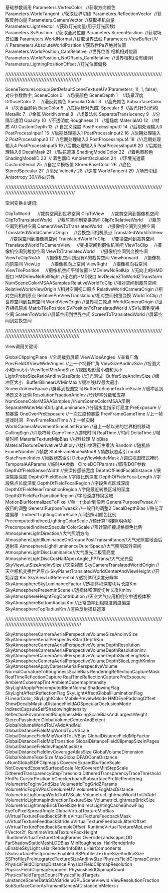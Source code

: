 
基础参数调用 Parameters.VertexColor   //获取方向颜色 
Parameters.WorldTangent  //获取世界切线 
Parameters.ReflectionVector  //获取反射向量 
Parameters.CameraVector  //获取相机向量 
Parameters.LightVector  //获取灯光向量(用于灯光函数) 
Parameters.SvPosition   //获取全局位置 
Parameters.ScreenPosition  //获取场景位置 
Parameters.WorldNormal //获取世界法线 
Parameters.ViewBufferUV  // 
Parameters.AbsoluteWorldPosition //获取世Pa界绝对位置 
Parameters.WorldPosition_CamRelative  //世界位置 相机相对位置 Parameters.WorldPosition_NoOffsets_CamRelative  //世界相机(没有编译) Parameters.LightingPositionOffset //灯光位置偏移

///////////////////////////////////////////////////////////////////////////////////////////////////////////////////////////////////////////////////

SceneTextureLookup(GetDefaultSceneTextureUV(Parameters, 1), 1, false); 对应参数数字; SceneColor 0    //场景颜色
SceneDepth 1    //场景深度 
DiffuseColor 2     //漫反射颜色 
SpecularColor 3   //高光颜色 
SubsurfaceColor 4   //次表面颜色 
BaseColor 5   //底色(针对光照) 
Specular 6  //高光(针对光照)
Metallic 7   //金属 
WorldNormal 8   //场景法线 
SeparateTranslucency 9   //分隔半透明 
Opacity 10  //不透明度 
Roughness 11   //粗糙度
MaterialAO 12   //材质
AO CustomDepth 13  // 自定义深度 
PostProcessInput0 14  //后期处理输入0 
PostProcessInput1 15  //后期处理输入1
PostProcessInput2 16  //后期处理输入2 
PostProcessInput3 17  //后期处理输入3 
PostProcessInput4 18  ////后期处理输入4 
PostProcessInput5 19 //后期处理输入5 
PostProcessInput6 20  //后期处理输入6 
DecalMask 21   //贴花遮罩 
ShadingModelColor 22   //着色器颜色 
ShadingModelID 23  // 着色器ID 
AmbientOcclusion 24   //环境光遮蔽
CustomStencil 25  //自定义模板值 
StoredBaseColor 26  //底色 
StoredSpecular 27  //高光 
Velocity 28  //速度 
WorldTangent 29  //场景切线 
Anisotropy 30//各向异性

///////////////////////////////////////////////////////////////////////////////////////////////////////////////////////////////////////////////

空间变换关键词:

ClipToWorld      //裁剪空间到世界空间 
ClipToView      //裁剪空间到摄像机空间 
ClipToTranslatedWorld     //裁剪空间到变换空间 
ClipToRelativeWorld     //裁剪空间到相对空间 
CameraViewToTranslatedWorld     //摄像机空间到变换空间 
TranslatedWorldCameraOrigin     //变换空间相机原点 
TranslatedWorldToView     //变换空间到摄像机空间 
TranslatedWorldToClip     //变换空间到裁剪空间 
TranslatedWorldToCameraView     //变换空间到摄像机空间 
ViewToClip     //摄像机空间到裁剪空间 
ViewToTranslatedWorld     //摄像机空间到变换空间 
ViewToClipNoAA     //摄像机空间到没有A的裁剪空间 
ViewForward     //摄像机向前空间 
ViewUp         //摄像机向上空间
ViewRight     //摄像机向右空间 
ViewTilePosition     //摄像机空间平铺位置
HMDViewNoRollUp  //无向上的HMD视口 
HMDViewNoRollRight //无右的HMD视口
InvDeviceZToWorldZTransform NumSceneColorMSAASamples RelativeWorldToClip //相对空间到裁剪空间 
RelativeWorldViewOrigin //相对空间视口原点 
RelativeWorldCameraOrigin //相对空间相机原点
RelativePreViewTranslation//相对空间预览变换 
WorldToClip //世界空间到裁剪空间 
WorldViewOrigin //世界视口原点 
WorldCameraOrigin //世界相机原点 
MatrixTilePosition SVPositionToTranslatedWorld //SV位置到变换空间 
ScreenToWorld //屏幕空间到世界空间 
ScreenToTranslatedWorld //屏幕空间到变换空间

//////////////////////////////////////////////////////////////////////////////////////////////////////////////////////////////////////////////////

View调用关键词:

GlobalClippingPlane  //全局裁剪屏幕 
ViewWideAngles  //查看广角 
PrevFieldOfViewWideAngles //上一个视野广角 
ViewSizeAndInvSize //视图大小和inv大小 
ViewRectMinAndSize //视图矩形最小值和大小 
LightProbeSizeRatioAndInvSizeRatio //灯光测试  
BufferSizeAndInvSize //缓冲区大小  
BufferBilinearUVMinMax //缓冲线UV最大最小  
ScreenToViewSpace //屏幕到视图空间 
BufferToSceneTextureScale //缓冲区到场景文本比例 
ResolutionFractionAndInv //分辨率分数和库存 
NumSceneColorMSAASamples //NumSceneColorMSAA示例 SeparateWaterMainDirLightLuminance //分隔水主指示灯亮度 
PreExposure //预暴露
OneOverPreExposure //一次过度预暴露
PrevFrameGameTime //上一帧游戏时间  
PrevFrameRealTime //上一帧实时 
WorldCameraMovementSinceLastFrame //自上一帧以来的世界相机移动 
CullingSign //消隐符号 
GameTime //游戏时间 
RealTime //时间 
DeltaTime //增量时间 
MaterialTextureMipBias //材料纹理
MipBias MaterialTextureDerivativeMultiply //材料纹理衍生乘法 
Random //随机值 
FrameNumber //帧数 
StateFrameIndexMod8 //帧数状态索引
mod8 StateFrameIndex //帧数状态索引
DebugViewModeMask //调试视图模式掩码  
TemporalAAParams //临时AA参数  
CircleDOFParams //圆形DOF参数 
DepthOfFieldSensorWidth //景深传感器宽度 
DepthOfFieldFocalDistance //景深焦距深度
DepthOfFieldScale //字段比例深度
DepthOfFieldFocalLength //字段焦点长度深度 
DepthOfFieldFocalRegion //字段焦点区域深度
DepthOfFieldNearTransitionRegion //字段最近转换区域的深度 
DepthOfFieldFarTransitionRegion //字段深度转换区域 
MotionBlurNormalizedToPixel //单一化bulr到像素 
GeneralPurposeTweak //一般目的调整 
GeneralPurposeTweak2 //一般目的调整2 
DecalDepthBias //贴花深度偏移  
IndirectLightingColorScale //间接照明颜色比例 
PrecomputedIndirectLightingColorScale //预计算间接照明色阶 PrecomputedIndirectSpecularColorScale //预计算间接规格颜色比例
AtmosphereLightDirection//大气照明方向 AtmosphereLightIlluminanceOnGroundPostTransmittance//大气光照度地面后透射率 AtmosphereLightIlluminanceOuterSpace//大气照明室外空间 
AtmosphereLightDiscLuminance//大气发光二极管亮度 AtmosphereLightDiscCosHalfApexAngle_PPTrans//大气光光盘 
SkyViewLutSizeAndInvSize //天空视图 
SkyCameraTranslatedWorldOrigin //天空相机变换世界原点 SkyPlanetTranslatedWorldCenterAndViewHeight //开始深度
Km SkyViewLutReferential //透视体积深度分辨率
SkyAtmosphereSkyLuminanceFactor //透视体积深度切片长度Km 
SkyAtmospherePresentInScene //透视体积深度切片长度KmInv SkyAtmosphereHeightFogContribution //天空大气应用相机空中透视体积 SkyAtmosphereBottomRadiusKm //正常曲率到粗糙度刻度偏差 
SkyAtmosphereTopRadiusKm //渲染反射捕获遮罩

///////////////////////////////////////////////////////////////////////////////////////////////////////////////////////////////////////////////////

SkyAtmosphereCameraAerialPerspectiveVolumeSizeAndInvSize SkyAtmosphereAerialPerspectiveStartDepthKm SkyAtmosphereCameraAerialPerspectiveVolumeDepthResolution SkyAtmosphereCameraAerialPerspectiveVolumeDepthResolutionInv SkyAtmosphereCameraAerialPerspectiveVolumeDepthSliceLengthKm SkyAtmosphereCameraAerialPerspectiveVolumeDepthSliceLengthKmInv SkyAtmosphereApplyCameraAerialPerspectiveVolume NormalCurvatureToRoughnessScaleBias RenderingReflectionCaptureMask RealTimeReflectionCapture RealTimeReflectionCapturePreExposure AmbientCubemapTint AmbientCubemapIntensity SkyLightApplyPrecomputedBentNormalShadowingFlag SkyLightAffectReflectionFlag SkyLightAffectGlobalIlluminationFlag FLinearColor, SkyLightColor MobilePreviewMode HMDEyePaddingOffset ShowDecalsMask uDistanceFieldAOSpecularOcclusionMode IndirectCapsuleSelfShadowingIntensity ReflectionEnvironmentRoughnessMixingScaleBiasAndLargestWeight StereoPassIndex GlobalVolumeCenterAndExtent GlobalVolumeWorldToUVAddAndMul GlobalDistanceFieldMipWorldToUVScale GlobalDistanceFieldMipWorldToUVBias GlobalDistanceFieldMipFactor GlobalDistanceFieldMipTransition GlobalDistanceFieldClipmapSizeInPages GlobalDistanceFieldInvPageAtlasSize GlobalDistanceFieldInvCoverageAtlasSize GlobalVolumeDimension GlobalVolumeTexelSize MaxGlobalDFAOConeDistance uNumGlobalSDFClipmaps CoveredExpandSurfaceScale NotCoveredExpandSurfaceScale NotCoveredMinStepScale DitheredTransparencyStepThreshold DitheredTransparencyTraceThreshold FIntPo CursorPosition bCheckerboardSubsurfaceProfileRendering VolumetricFogInvGridSize VolumetricFogGridZParams VolumetricFogSVPosToVolumeUV VolumetricFogMaxDistance VolumetricLightmapWorldToUVScale VolumetricLightmapWorldToUVAdd VolumetricLightmapIndirectionTextureSize VolumetricLightmapBrickSize VolumetricLightmapBrickTexelSize IndirectLightingCacheShowFlag EyeToPixelSpreadAngle GlobalVirtualTextureMipBias uVirtualTextureFeedbackShift uVirtualTextureFeedbackMask uVirtualTextureFeedbackStride uVirtualTextureFeedbackJitterOffset uVirtualTextureFeedbackSampleOffset  RuntimeVirtualTextureMipLevel FVector2f, RuntimeVirtualTexturePackHeight  RuntimeVirtualTextureDebugParams OverrideLandscapeLOD FarShadowStaticMeshLODBias MinRoughness  HairRenderInfo uEnableSkyLight uHairRenderInfoBits uHairComponents bSubsurfacePostprocessEnabled SSProfilesTextureSizeAndInvSize SSProfilesPreIntegratedTextureSizeAndInvSize PhysicsFieldClipmapCenter PhysicsFieldClipmapDistance PhysicsFieldClipmapResolution PhysicsFieldClipmapExponent PhysicsFieldClipmapCount PhysicsFieldTargetCount PhysicsFieldTargets uInstanceSceneDataSOAStride uGPUSceneViewId ViewResolutionFraction SubSurfaceColorAsTransmittanceAtDistanceInMeters /